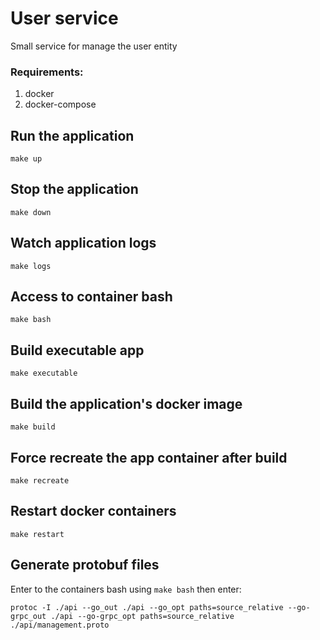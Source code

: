 # User service
Small service for manage the user entity

### Requirements:
1. docker
2. docker-compose

## Run the application
```
make up
```

## Stop the application
```
make down
```

## Watch application logs
```
make logs
```

## Access to container bash
```
make bash
```

## Build executable app
```
make executable
```

## Build the application's docker image
```
make build
```

## Force recreate the app container after build
```
make recreate
```

## Restart docker containers
```
make restart
```

## Generate protobuf files
Enter to the containers bash using `make bash` then enter:
```
protoc -I ./api --go_out ./api --go_opt paths=source_relative --go-grpc_out ./api --go-grpc_opt paths=source_relative ./api/management.proto
```